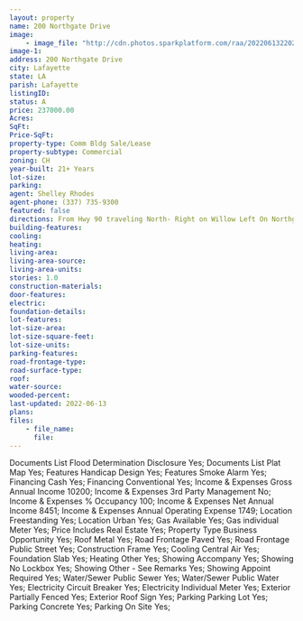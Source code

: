 ```yaml
---
layout: property
name: 200 Northgate Drive
image:
    - image_file: "http://cdn.photos.sparkplatform.com/raa/20220613220200619275000000.jpg"
image-1:
address: 200 Northgate Drive
city: Lafayette
state: LA
parish: Lafayette
listingID: 
status: A
price: 237000.00
Acres: 
SqFt: 
Price-SqFt: 
property-type: Comm Bldg Sale/Lease
property-subtype: Commercial
zoning: CH
year-built: 21+ Years
lot-size: 
parking: 
agent: Shelley Rhodes
agent-phone: (337) 735-9300
featured: false
directions: From Hwy 90 traveling North- Right on Willow Left On Northgate Property on Rt.  From I-49 traveling south- left on Willow left on Northgate property on right.  Property is located behind Home Depot.
building-features: 
cooling: 
heating: 
living-area: 
living-area-source: 
living-area-units: 
stories: 1.0
construction-materials: 
door-features: 
electric: 
foundation-details: 
lot-features: 
lot-size-area: 
lot-size-square-feet: 
lot-size-units: 
parking-features: 
road-frontage-type: 
road-surface-type: 
roof: 
water-source: 
wooded-percent: 
last-updated: 2022-06-13
plans: 
files:
    - file_name:
      file:
---
```

Documents List	Flood Determination Disclosure	Yes;
Documents List	Plat Map	Yes;
Features	Handicap Design	Yes;
Features	Smoke Alarm	Yes;
Financing	Cash	Yes;
Financing	Conventional	Yes;
Income & Expenses	Gross Annual Income	10200;
Income & Expenses	3rd Party Management	No;
Income & Expenses	% Occupancy	100;
Income & Expenses	Net Annual Income	8451;
Income & Expenses	Annual Operating Expense	1749;
Location	Freestanding	Yes;
Location	Urban	Yes;
Gas	Available	Yes;
Gas	individual Meter	Yes;
Price Includes	Real Estate	Yes;
Property Type	Business Opportunity	Yes;
Roof	Metal	Yes;
Road Frontage	Paved	Yes;
Road Frontage	Public Street	Yes;
Construction	Frame	Yes;
Cooling	Central Air	Yes;
Foundation	Slab	Yes;
Heating	Other	Yes;
Showing	Accompany	Yes;
Showing	No Lockbox	Yes;
Showing	Other - See Remarks	Yes;
Showing	Appoint Required	Yes;
Water/Sewer	Public Sewer	Yes;
Water/Sewer	Public Water	Yes;
Electricity	Circuit Breaker	Yes;
Electricity	Individual Meter	Yes;
Exterior	Partially Fenced	Yes;
Exterior	Roof Sign	Yes;
Parking	Parking Lot	Yes;
Parking	Concrete	Yes;
Parking	On Site	Yes;

